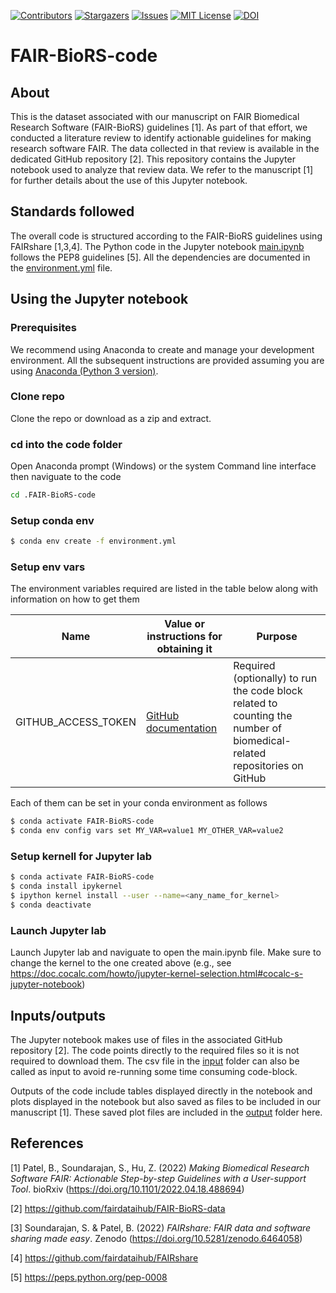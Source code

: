 

[![Contributors][contributors-shield]][contributors-url]
[![Stargazers][stars-shield]][stars-url]
[![Issues][issues-shield]][issues-url]
[![MIT License][license-shield]][license-url]
[![DOI](https://zenodo.org/badge/DOI/10.5281/zenodo.6468963.svg)](https://doi.org/10.5281/zenodo.6468963)

[contributors-shield]: https://img.shields.io/github/contributors/bvhpatel/GI-review-dataset.svg?style=flat-square
[contributors-url]: https://github.com/bvhpatel/GI-review-dataset/graphs/contributors
[stars-shield]: https://img.shields.io/github/stars/bvhpatel/GI-review-dataset.svg?style=flat-square
[stars-url]: https://github.com/bvhpatel/GI-review-dataset/stargazers
[issues-shield]: https://img.shields.io/github/issues/bvhpatel/GI-review-dataset.svg?style=flat-square
[issues-url]: https://github.com/bvhpatel/GI-review-dataset/issues
[license-shield]: https://img.shields.io/github/license/bvhpatel/GI-review-dataset.svg?style=flat-square
[license-url]: https://github.com/bvhpatel/GI-review-dataset/blob/master/LICENSE

# FAIR-BioRS-code

## About
This is the dataset associated with our manuscript on FAIR Biomedical Research Software (FAIR-BioRS) guidelines [1]. As part of that effort, we conducted a literature review to identify actionable guidelines for making research software FAIR. The data collected in that review is available in the dedicated GitHub repository [2]. This repository contains the Jupyter notebook used to analyze that review data. We refer to the manuscript [1] for further details about the use of this Jupyter notebook.

## Standards followed
The overall code is structured according to the FAIR-BioRS guidelines using FAIRshare [1,3,4]. The Python code in the Jupyter notebook [main.ipynb](main.ipynb) follows the PEP8 guidelines [5]. All the dependencies are documented in the [environment.yml](environment.yml) file.

## Using the Jupyter notebook

### Prerequisites 
We recommend using Anaconda to create and manage your development environment. All the subsequent instructions are provided assuming you are using [Anaconda (Python 3 version)](https://www.anaconda.com/products/individual).

### Clone repo
Clone the repo or download as a zip and extract.

### cd into the code folder

Open Anaconda prompt (Windows) or the system Command line interface then naviguate to the code
```sh
cd .FAIR-BioRS-code

```

### Setup conda env
```sh
$ conda env create -f environment.yml
```
### Setup env vars
The environment variables required are listed in the table below along with information on how to get them


<table>
<thead>
  <tr>
    <th>Name</th>
    <th>Value or instructions for obtaining it</th>
    <th>Purpose</th>
  </tr>
</thead>
<tbody>
  <tr>
    <td> GITHUB_ACCESS_TOKEN </td>
    <td> <a href="https://docs.github.com/en/authentication/keeping-your-account-and-data-secure/creating-a-personal-access-token">GitHub documentation</a> </td>
    <td>Required (optionally) to run the code block related to counting the number of biomedical-related repositories on GitHub</td>
  </tr>
</tbody>
</table>


Each of them can be set in your conda environment as follows
```sh
$ conda activate FAIR-BioRS-code
$ conda env config vars set MY_VAR=value1 MY_OTHER_VAR=value2
```
### Setup kernell for Jupyter lab
```sh
$ conda activate FAIR-BioRS-code
$ conda install ipykernel
$ ipython kernel install --user --name=<any_name_for_kernel>
$ conda deactivate
```
### Launch Jupyter lab
Launch Jupyter lab and naviguate to open the main.ipynb file. Make sure to change the kernel to the one created above (e.g., see https://doc.cocalc.com/howto/jupyter-kernel-selection.html#cocalc-s-jupyter-notebook)

## Inputs/outputs

The Jupyter notebook makes use of files in the associated GitHub repository [2]. The code points directly to the required files so it is not required to download them. The csv file in the [input](input) folder can also be called as input to avoid re-running some time consuming code-block.

Outputs of the code include tables displayed directly in the notebook and plots displayed in the notebook but also saved as files to be included in our manuscript [1]. These saved plot files are included in the [output](output) folder here. 

## References
[1] Patel, B., Soundarajan, S., Hu, Z. (2022) *Making Biomedical Research Software FAIR: Actionable Step-by-step Guidelines with a User-support Tool*. bioRxiv (https://doi.org/10.1101/2022.04.18.488694)

[2] https://github.com/fairdataihub/FAIR-BioRS-data

[3] Soundarajan, S. & Patel, B. (2022) *FAIRshare: FAIR data and software sharing made easy*. Zenodo (https://doi.org/10.5281/zenodo.6464058)

[4] https://github.com/fairdataihub/FAIRshare

[5] https://peps.python.org/pep-0008
